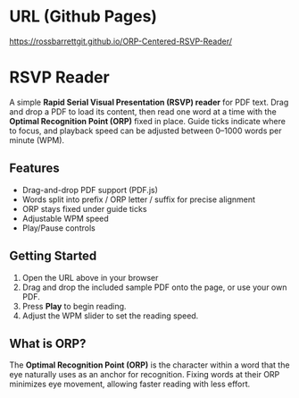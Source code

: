 # URL (Github Pages)

https://rossbarrettgit.github.io/ORP-Centered-RSVP-Reader/

# RSVP Reader

A simple **Rapid Serial Visual Presentation (RSVP) reader** for PDF text. Drag and drop a PDF to load its content, then read one word at a time with the **Optimal Recognition Point (ORP)** fixed in place. Guide ticks indicate where to focus, and playback speed can be adjusted between 0–1000 words per minute (WPM).  

## Features
- Drag-and-drop PDF support (PDF.js)  
- Words split into prefix / ORP letter / suffix for precise alignment  
- ORP stays fixed under guide ticks  
- Adjustable WPM speed  
- Play/Pause controls  

## Getting Started
1. Open the URL above in your browser 
2. Drag and drop the included sample PDF onto the page, or use your own PDF.  
3. Press **Play** to begin reading.  
4. Adjust the WPM slider to set the reading speed.  

## What is ORP?
The **Optimal Recognition Point (ORP)** is the character within a word that the eye naturally uses as an anchor for recognition. Fixing words at their ORP minimizes eye movement, allowing faster reading with less effort.  
